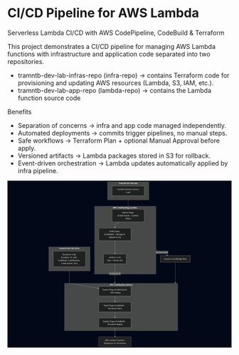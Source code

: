 # CI/CD Pipeline for AWS Lambda
Serverless Lambda CI/CD with AWS CodePipeline, CodeBuild & Terraform

This project demonstrates a CI/CD pipeline for managing AWS Lambda functions with infrastructure and application code separated into two repositories.

- tramntb-dev-lab-infras-repo (infra-repo) → contains Terraform code for provisioning and updating AWS resources (Lambda, S3, IAM, etc.).
- tramntb-dev-lab-app-repo (lambda-repo) → contains the Lambda function source code

Benefits
- Separation of concerns → infra and app code managed independently.
- Automated deployments → commits trigger pipelines, no manual steps.
- Safe workflows → Terraform Plan + optional Manual Approval before apply.
- Versioned artifacts → Lambda packages stored in S3 for rollback.
- Event-driven orchestration → Lambda updates automatically applied by infra pipeline.

![CI/CD Pipeline](images/images_cicd.png)

